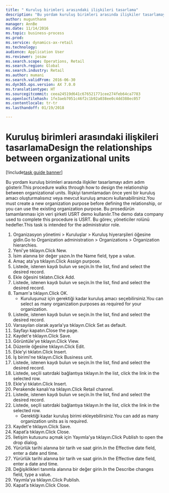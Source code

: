 ```yaml
--- 
title: " Kuruluş birimleri arasındaki ilişkileri tasarlama"
description: "Bu yordam kuruluş birimleri arasında ilişkiler tasarlamayı adım adım gösterir."
author: mugunthanm
manager: AnnBe
ms.date: 11/14/2016
ms.topic: business-process
ms.prod: 
ms.service: dynamics-ax-retail
ms.technology: 
audience: Application User
ms.reviewer: josaw
ms.search.scope: Operations, Retail
ms.search.region: Global
ms.search.industry: Retail
ms.author: mumani
ms.search.validFrom: 2016-06-30
ms.dyn365.ops.version: AX 7.0.0
ms.translationtype: HT
ms.sourcegitcommit: ceea24519d641c676521771cee274feb64ca7783
ms.openlocfilehash: 1fe3aeb7051c46f2c1b92a038ee0c4dd388ec057
ms.contentlocale: tr-tr
ms.lasthandoff: 01/19/2018

---
```

# <a name="design-the-relationships-between-organizational-units"></a><span data-ttu-id="f2022-103"> Kuruluş birimleri arasındaki ilişkileri tasarlama</span><span class="sxs-lookup"><span data-stu-id="f2022-103">Design the relationships between organizational units</span></span>

[!include[task guide banner](../includes/task-guide-banner.md)]

<span data-ttu-id="f2022-104">Bu yordam kuruluş birimleri arasında ilişkiler tasarlamayı adım adım gösterir.</span><span class="sxs-lookup"><span data-stu-id="f2022-104">This procedure walks through how to design the relationship between organizational units.</span></span> <span data-ttu-id="f2022-105">İlişkiyi tanımlamadan önce yeni bir kuruluş amacı oluşturmalısınız veya mevcut kuruluş amacını kullanabilirsiniz.</span><span class="sxs-lookup"><span data-stu-id="f2022-105">You must create a new organization purpose before defining the relationship, or you can use the existing organization purpose.</span></span> <span data-ttu-id="f2022-106">Bu prosedürün tamamlanması için veri şirketi USRT demo kullanılır.</span><span class="sxs-lookup"><span data-stu-id="f2022-106">The demo data company used to complete this procedure is USRT.</span></span> <span data-ttu-id="f2022-107">Bu görev, yöneticiler rolünü hedefler.</span><span class="sxs-lookup"><span data-stu-id="f2022-107">This task is intended for the administrator role.</span></span>

1. <span data-ttu-id="f2022-108">Organizasyon yönetimi > Kuruluşlar > Kuruluş hiyerarşileri öğesine gidin.</span><span class="sxs-lookup"><span data-stu-id="f2022-108">Go to Organization administration > Organizations > Organization hierarchies.</span></span>
2. <span data-ttu-id="f2022-109">Yeni'ye tıklayın.</span><span class="sxs-lookup"><span data-stu-id="f2022-109">Click New.</span></span>
3. <span data-ttu-id="f2022-110">İsim alanına bir değer yazın.</span><span class="sxs-lookup"><span data-stu-id="f2022-110">In the Name field, type a value.</span></span>
4. <span data-ttu-id="f2022-111">Amaç ata'ya tıklayın.</span><span class="sxs-lookup"><span data-stu-id="f2022-111">Click Assign purpose.</span></span>
5. <span data-ttu-id="f2022-112">Listede, istenen kaydı bulun ve seçin.</span><span class="sxs-lookup"><span data-stu-id="f2022-112">In the list, find and select the desired record.</span></span>
6. <span data-ttu-id="f2022-113">Ekle öğesini tıklatın.</span><span class="sxs-lookup"><span data-stu-id="f2022-113">Click Add.</span></span>
7. <span data-ttu-id="f2022-114">Listede, istenen kaydı bulun ve seçin.</span><span class="sxs-lookup"><span data-stu-id="f2022-114">In the list, find and select the desired record.</span></span>
8. <span data-ttu-id="f2022-115">Tamam'a tıklayın.</span><span class="sxs-lookup"><span data-stu-id="f2022-115">Click OK.</span></span>
    * <span data-ttu-id="f2022-116">Kuruluşunuz için gerektiği kadar kuruluş amacı seçebilirsiniz.</span><span class="sxs-lookup"><span data-stu-id="f2022-116">You can select as many organization purposes as required for your organization.</span></span>  
9. <span data-ttu-id="f2022-117">Listede, istenen kaydı bulun ve seçin.</span><span class="sxs-lookup"><span data-stu-id="f2022-117">In the list, find and select the desired record.</span></span>
10. <span data-ttu-id="f2022-118">Varsayılan olarak ayarla'ya tıklayın.</span><span class="sxs-lookup"><span data-stu-id="f2022-118">Click Set as default.</span></span>
11. <span data-ttu-id="f2022-119">Sayfayı kapatın.</span><span class="sxs-lookup"><span data-stu-id="f2022-119">Close the page.</span></span>
12. <span data-ttu-id="f2022-120">Kaydet'e tıklayın.</span><span class="sxs-lookup"><span data-stu-id="f2022-120">Click Save.</span></span>
13. <span data-ttu-id="f2022-121">Görüntüle'ye tıklayın.</span><span class="sxs-lookup"><span data-stu-id="f2022-121">Click View.</span></span>
14. <span data-ttu-id="f2022-122">Düzenle öğesine tıklayın.</span><span class="sxs-lookup"><span data-stu-id="f2022-122">Click Edit.</span></span>
15. <span data-ttu-id="f2022-123">Ekle'yi tıklatın.</span><span class="sxs-lookup"><span data-stu-id="f2022-123">Click Insert.</span></span>
16. <span data-ttu-id="f2022-124">İş birimi'ne tıklayın.</span><span class="sxs-lookup"><span data-stu-id="f2022-124">Click Business unit.</span></span>
17. <span data-ttu-id="f2022-125">Listede, istenen kaydı bulun ve seçin.</span><span class="sxs-lookup"><span data-stu-id="f2022-125">In the list, find and select the desired record.</span></span>
18. <span data-ttu-id="f2022-126">Listede, seçili satırdaki bağlantıya tıklayın.</span><span class="sxs-lookup"><span data-stu-id="f2022-126">In the list, click the link in the selected row.</span></span>
19. <span data-ttu-id="f2022-127">Ekle'yi tıklatın.</span><span class="sxs-lookup"><span data-stu-id="f2022-127">Click Insert.</span></span>
20. <span data-ttu-id="f2022-128">Perakende kanalı'na tıklayın.</span><span class="sxs-lookup"><span data-stu-id="f2022-128">Click Retail channel.</span></span>
21. <span data-ttu-id="f2022-129">Listede, istenen kaydı bulun ve seçin.</span><span class="sxs-lookup"><span data-stu-id="f2022-129">In the list, find and select the desired record.</span></span>
22. <span data-ttu-id="f2022-130">Listede, seçili satırdaki bağlantıya tıklayın.</span><span class="sxs-lookup"><span data-stu-id="f2022-130">In the list, click the link in the selected row.</span></span>
    * <span data-ttu-id="f2022-131">Gerektiği kadar kuruluş birimi ekleyebilirsiniz.</span><span class="sxs-lookup"><span data-stu-id="f2022-131">You can add as many organization units as is required.</span></span>  
23. <span data-ttu-id="f2022-132">Kaydet'e tıklayın.</span><span class="sxs-lookup"><span data-stu-id="f2022-132">Click Save.</span></span>
24. <span data-ttu-id="f2022-133">Kapat’a tıklayın.</span><span class="sxs-lookup"><span data-stu-id="f2022-133">Click Close.</span></span>
25. <span data-ttu-id="f2022-134">İletişim kutusunu açmak için Yayımla'ya tıklayın.</span><span class="sxs-lookup"><span data-stu-id="f2022-134">Click Publish to open the drop dialog.</span></span>
26. <span data-ttu-id="f2022-135">Yürürlük tarihi alanına bir tarih ve saat girin.</span><span class="sxs-lookup"><span data-stu-id="f2022-135">In the Effective date field, enter a date and time.</span></span>
27. <span data-ttu-id="f2022-136">Yürürlük tarihi alanına bir tarih ve saat girin.</span><span class="sxs-lookup"><span data-stu-id="f2022-136">In the Effective date field, enter a date and time.</span></span>
28. <span data-ttu-id="f2022-137">Değişiklikleri tanımla alanına bir değer girin.</span><span class="sxs-lookup"><span data-stu-id="f2022-137">In the Describe changes field, type a value.</span></span>
29. <span data-ttu-id="f2022-138">Yayımla'ya tıklayın.</span><span class="sxs-lookup"><span data-stu-id="f2022-138">Click Publish.</span></span>
30. <span data-ttu-id="f2022-139">Kapat’a tıklayın.</span><span class="sxs-lookup"><span data-stu-id="f2022-139">Click Close.</span></span>


